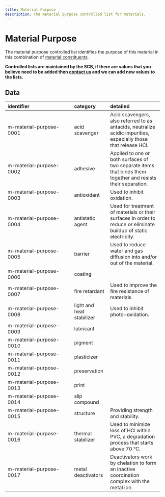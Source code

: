 ```yaml
---
title: Material Purpose
description: The material purpose controlled list for materials.
---
```


# Material Purpose

The material purpose controlled list identifies the purpose of this material in this combination of [material constituents](../6_Relationship_Lists/6_001_Material_Constituents.md).

**Controlled lists are maintained by the SCB, if there are values that you believe need to be added then [contact us](https://www.open3p.org/contact/) and we can add new values to the lists.**

## Data
|<div style="width:200px">identifier</div>|category|detailed|
|:-|:-|:-|
|m-material-purpose-0001|acid scavenger|Acid scavengers, also referred to as antacids, neutralize acidic impurities, especially those that release HCl.|
|m-material-purpose-0002|adhesive|Applied to one or both surfaces of two separate items that binds them together and resists their separation.|
|m-material-purpose-0003|antioxidant|Used to inhibit oxidation.|
|m-material-purpose-0004|antistatic agent|Used for treatment of materials or their surfaces in order to reduce or eliminate buildup of static electricity.|
|m-material-purpose-0005|barrier|Used to reduce water and gas diffusion into and/or out of the material.|
|m-material-purpose-0006|coating||
|m-material-purpose-0007|fire retardant|Used to improve the fire resistance of materials.|
|m-material-purpose-0008|light and heat stabilizer|Used to inhibit photo-oxidation.|
|m-material-purpose-0009|lubricant||
|m-material-purpose-0010|pigment||
|m-material-purpose-0011|plasticizer||
|m-material-purpose-0012|preservation||
|m-material-purpose-0013|print||
|m-material-purpose-0014|slip compound||
|m-material-purpose-0015|structure|Providing strength and stability.|
|m-material-purpose-0016|thermal stabilizer|Used to minimize loss of HCl within PVC, a degradation process that starts above 70 °C.|
|m-material-purpose-0017|metal deactivators|Deactivators work by chelation to form an inactive coordination complex with the metal ion.|